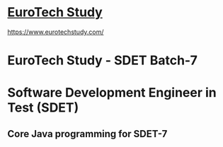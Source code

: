 # [EuroTech Study](https://www.eurotechstudy.com/)
https://www.eurotechstudy.com/
# EuroTech Study - SDET Batch-7
# 
# Software Development Engineer in Test (SDET)
## Core Java programming for SDET-7
